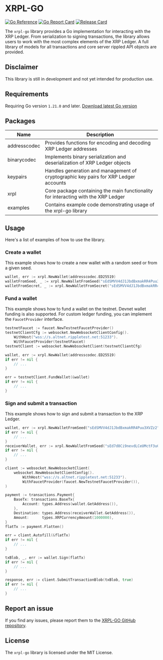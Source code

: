 # XRPL-GO

[![Go Reference](https://pkg.go.dev/badge/github.com/Peersyst/xrpl-go/v1.svg)](https://pkg.go.dev/github.com/Peersyst/xrpl-go/v1)
[![Go Report Card](https://goreportcard.com/badge/github.com/Peersyst/xrpl-go/v1)](https://goreportcard.com/report/github.com/Peersyst/xrpl-go/v1)
[![Release Card](https://img.shields.io/github/v/release/Peersyst/xrpl-go?include_prereleases)](https://github.com/Peersyst/xrpl-go/v1/releases)


The `xrpl-go` library provides a Go implementation for interacting with the XRP Ledger. From serialization to signing transactions, the library allows users to work with the most
complex elements of the XRP Ledger. A full library of models for all transactions and core server rippled API objects are provided.

## Disclaimer
This library is still in development and not yet intended for production use.

## Requirements

Requiring Go version `1.21.0` and later.
[Download latest Go version](https://go.dev/dl/)

## Packages

| Name | Description |
|---------|-------------|
| addresscodec | Provides functions for encoding and decoding XRP Ledger addresses |
| binarycodec | Implements binary serialization and deserialization of XRP Ledger objects |
| keypairs | Handles generation and management of cryptographic key pairs for XRP Ledger accounts |
| xrpl | Core package containing the main functionality for interacting with the XRP Ledger |
| examples | Contains example code demonstrating usage of the xrpl-go library |

## Usage

Here's a list of examples of how to use the library.

### Create a wallet
This example shows how to create a new wallet with a random seed or from a given seed.

```go
wallet, err := xrpl.NewWallet(addresscodec.ED25519)
walletFromSeed, _ := xrpl.NewWalletFromSeed("sEdSMVV4dJ1JbdBxmakRR4Puu3XVZz2", "")
walletFromSecret, _ := xrpl.NewWalletFromSecret("sEdSMVV4dJ1JbdBxmakRR4Puu3XVZz2")
```

### Fund a wallet
This example shows how to fund a wallet on the testnet. Devnet wallet funding is also supported. For custom ledger funding, you can implement the `FaucetProvider` interface.
```go
testnetFaucet := faucet.NewTestnetFaucetProvider()
testnetClientCfg := websocket.NewWebsocketClientConfig().
    WithHost("wss://s.altnet.rippletest.net:51233").
    WithFaucetProvider(testnetFaucet)
testnetClient := websocket.NewWebsocketClient(testnetClientCfg)

wallet, err := xrpl.NewWallet(addresscodec.ED25519)
if err != nil {
    // ...
}

err = testnetClient.FundWallet(&wallet)
if err != nil {
    // ...
}
``` 

### Sign and submit a transaction

This example shows how to sign and submit a transaction to the XRP Ledger.
```go
wallet, err := xrpl.NewWalletFromSeed("sEdSMVV4dJ1JbdBxmakRR4Puu3XVZz2", "")
if err != nil {
    // ...
}
receiverWallet, err := xrpl.NewWalletFromSeed("sEd7d8Ci9nevdLCeUMctF3uGXp9WQqJ", "")
if err != nil {
    // ...
}

client := websocket.NewWebsocketClient(
    websocket.NewWebsocketClientConfig().
        WithHost("wss://s.altnet.rippletest.net:51233").
        WithFaucetProvider(faucet.NewTestnetFaucetProvider()),
)

payment := transactions.Payment{
    BaseTx: transactions.BaseTx{
        Account: types.Address(wallet.GetAddress()),
    },
    Destination: types.Address(receiverWallet.GetAddress()),
    Amount:      types.XRPCurrencyAmount(1000000),
}
flatTx := payment.Flatten()

err = client.Autofill(&flatTx)
if err != nil {
    // ...
}

txBlob, _, err := wallet.Sign(flatTx)
if err != nil {
    // ...
}

response, err := client.SubmitTransactionBlob(txBlob, true)
if err != nil {
    // ...
}
```

## Report an issue

If you find any issues, please report them to the [XRPL-GO GitHub repository](https://github.com/Peersyst/xrpl-go/v1/issues). 

## License
The `xrpl-go` library is licensed under the MIT License.
